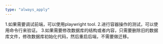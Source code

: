 ```yaml
---
type: "always_apply"
---
```


1.如果需要调试前端，可以使用playwright tool.
2.进行容器操作的测试，可以使用命令行来验证。
3.如果需要修改数据库的结构或者内容，只需要删除旧的数据库文件，修改数据库初始化代码，然后重启后端，不需要做迁移。